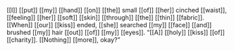 [[I]] [[put]] [[my]] [[hand]] [[on]] [[the]] small [[of]] [[her]] cinched [[waist]], [[feeling]] [[her]] [[soft]] [[skin]] [[through]] [[the]] [[thin]] [[fabric]]. [[When]] [[our]] [[kiss]] ended, [[she]] searched [[my]] [[face]] [[and]] brushed [[my]] hair [[out]] [[of]] [[my]] [[eyes]]. “[[A]] [[holy]] [[kiss]] [[of]] [[charity]]. [[Nothing]] [[more]], okay?”